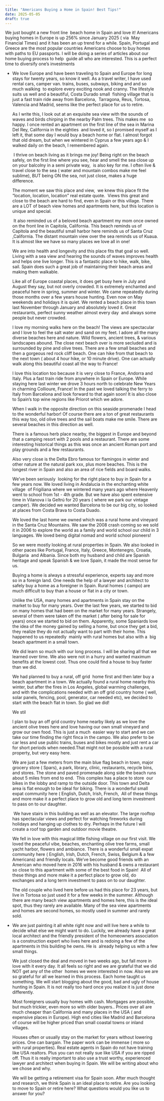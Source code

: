 ```yaml
---
title: "Americans Buying a Home in Spain! Best Tips!"
date: 2025-05-05
draft: true
---
```


We just bought a new front line  beach home in Spain and love it! Americans buying homes in Europe is up 256% since January 2025 ( via  May Financial Times) and it has been an up trend for a while. Spain, Portugal and Greece are the most popular countries Americans choose to buy homes with paths to EU passports. I will be doing a series of articles about our home buying process to help  guide all who are interested. This is a perfect time to diversify one’s investments

- We love Europe and have been traveling to Spain and Europe for long stays for twenty years, so know it well. As a travel writer, I have used rental cars, camper van. trains, buses, subways, biking and and so much walking  to explore every exciting nook and cranny. The lifestyle suits us well and a beautiful, Costa Durado small  fishing village that is just a fast train ride away from Barcelona,  Tarragona, Reus, Tortosa, Valencia and Madrid, seems like the perfect place for us to retire.  
    
    As I write this, I look out at an exquisite sea view with the sounds of waves and birds chirping in the nearby Palm trees. This makes me  so happy. I once rented an apartment on the first line of the sea in Marina Del Rey, California in the eighties  and loved it, so I promised myself as I left it, that some day I would buy a beach home or flat. I almost forgot that old dream, but when we wintered in Cyprus a few years ago & I walked daily on the beach, I remembered again.
    
      
    
     I thrive on beach living as it brings me joy! Being right on the beach safely, on the first line where you see, hear and smell the sea close up on your balcolny in a semi private way,  is also key for me. I often live & travel close to the sea ( water and mountain combos make me feel sublime), BUT being ON the sea, not just close, makes a huge difference.
    
      
    
    The moment we saw this place and view,  we knew this place fit the “location, location, location” real estate quote.  Views this great and  close to the beach are hard to find, even in Spain or this village. There are a LOT of beach view homes and apartments here, but this location is unique and special.
    
      
    
     It also reminded us of a beloved beach apartment my mom once owned on the front line in Capitola, California. This beach reminds us of Capitola and the beautiful small harbor here reminds us of Santa Cruz ,California. The distant mountain view over the sea reminds us of Kuaua. It is almost like we have so many places we love all in one!
    
      
    
    We are into health and longevity and this place fits that goal so well. Living with a sea view and hearing the sounds of waves improves health and helps one live longer. This is a fantastic place to hike, walk, bike, sail. Spain does such a great job of maintaining their beach areas and making them walkable.
    
      
    
    Like all of Europe coastal places, it does get busy here in July and August they say, but not overly crowded. It is extremely enchanted and peaceful here in spring, summer and winter. We came repeatedly during those months over a few years house hunting. Even now on May weekends and holidays it is quiet. We rented a beach place in this town last November through January and absolutely loved it. Great restaurants, perfect sunny weather almost every day  and always some people but never crowded.
    
      
    
    I love my morning walks here on the beach! The views are spectacular and I love to feel the salt water and sand on my feet. I adore all the many diverse beaches here and nature. Wild flowers, ancient trees, & various landscapes abound. The close next beach over is more secluded and is surrounded by pine and olive trees. There are a few small beaches and then a gorgeous red rock cliff beach. One can hike from that beach to the next town ( about 4 hour hike, or 10 minute drive). One can actually walk along this beautiful coast all the way to France!
    
      
    
    I love this location too because it is very close to France, Andorra and Italy. Plus a fast train ride from anywhere in Spain or Europe. While staying here last winter we drove 3 hours north to celebrate New Years in charming Collioure, France! In the past we loved talking the ferry to Italy from Barcelona and look forward to that again soon! It is also close to Spain’s top wine regions like Priorot which we adore.
    
      
    
    When I walk in the opposite direction on this seaside promenade I head to the wonderful harbor! Of course there are a ton of great restaurants this way too, old olive trees and the sail boats make me smile. There are several beaches in this direction as well.
    
      
    
    There is a famous herb place nearby, the biggest in Europe and beyond that a camping resort with 2 pools and a restaurant. There are some interesting historical things as this was once an ancient Roman port and play grounds and a few restaurants.
    
      
    
    Also very close is the Delta Ebro famous tor flamingos in winter and other nature at the natural park xxx, plus more beaches. This is the longest river in Spain and also an area of rice fields and board walks.
    
      
    
    We’ve been seriously  looking for the right place to buy in Spain for a few years now. We loved living in Andalucia in the enchanting white village  of Frigiliana where we wintered many years ago where Heavenly went to school from 1st - 4th grade. But we have also spent extensive time in Vilanova i la Geltrú for 20 years ( where we park our vintage camper). We decided we wanted Barcelona to be our big city, so looked at places from Costa Brava to Costa Duado.
    
      
    
    We loved the last home we owned which was a rural home and vineyard in the Santa Cruz Mountains. We saw the 2008 crash coming so we sold it in 2006 to explore the world as a family and world school our child in 3 languages. We loved being digital nomad and world school pioneers!
    
      
    
    So we were mostly looking at rural properties in Spain. We also looked in other paces like Portugal, France, Italy, Greece, Montenegro, Croatia, Bulgaria  and Albania. Since both my husband and child are Spanish heritage and speak Spanish & we love Spain, it made the most sense for us.
    
      
    
    Buying a home is always a stressful experience, experts say and more so in a foreign land. One needs the help of a lawyer and architect to safely buy a home as a foreigner in Spain. Rural homes ( campo) are much difficult to buy than a house or flat in a city or town.
    
      
    
    Unlike the USA, many homes and apartments in Spain stay on the market to buy for many years. Over the last few years, we started to bid on many homes that had been on the market for many years. Strangely, several of them were taken off the market ( after being for sale for years) once we started to bid on them. Apparently, some Spaniards love the idea of the money gained by selling a home, but once they get a bid, they realize they do not actually want to part with their home. This happened to us repeatedly  mainly with rural homes but also with a  big beach apartment in a small town.
    
      
    
    We did learn so much with our long process. I will be sharing all that we learned over time. We also were not in a hurry and wanted maximum benefits at the lowest cost. Thus one could find a house to buy faster than we did.
    
      
    
    We had planned to buy a rural, off grid  home first and then later buy a  beach apartment in a town. We actually found a rural home nearby this winter, but after the fires in Los Angeles, global warming challenges, and with the complications needed with an off grid country home ( well, solar panels, fencing, pool, generator, car needed etc), we decided to start with the beach flat in town. So glad we did!
    
      
    
    We stil  
      
    l plan to buy an off grid country home nearby likely as we love the ancient olive trees here and love having our own small vineyard and grow our own food. This is just a much  easier way to start and we can take our time finding the right finca in the campo. We also prefer to be car less and use public trains, buses and bikes mostly and just rent a car for short periods when needed.That might not be possible with a rural property, but very easy here.
    
      
    
    We are just a few meters from the main blue flag beach in town, major grocery store ( Spars), a park, library, clinic, restaurants, recycle bins,   and stores. The stone and paved promenade along side the beach runs about 5 miles from end to end.  This complex has a place to store  our bikes in the lobby and ramp to the outside door. This town and Delta area is flat enough to be ideal for biking. There is a wonderful small expat community here ( English, Dutch, Irish, French,  All of these things and more make it a perfect place to grow old and long term investment to pass on to our daughter.
    
      
    
     We have stairs in this building as well as an elevator. The large rooftop has spectacular views and perfect for watching fireworks during holidays and hanging up clothes to dry. Perhaps in the future I will create a roof top garden and outdoor movie theatre.
    
      
    
    We fell in love with this magical little fishing village on our first visit. We loved the peaceful vibe, beaches, enchanting olive tree farms, small yacht harbor, flowers and ambiance. There is a wonderful small expat community here ( English, Irish, Dutch, French, Swiss, Belgium & a few Americans) and friendly locals. We’ve become good friends with an American who moved here in 2016 with his husband & owns a restaurant so close to this apartment with some of the best food in Spain!  All of these things and more make it a perfect place to grow old, do exchanges and a long term investment to pass on to our daughter.
    
      
    
    The old couple who lived here before us had this place for 23 years, but live in Tortosa so just used it for a few weeks in the summer. Although there are many beach view apartments and homes here, this is the ideal spot, thus they rarely are available. Many of the sea view apartments and homes are second homes, so mostly used in summer and rarely sold. 
    

- We are just painting it all white right now and will live here a while to decide what else we might want to do. Luckily, we already have a great local architect and the friendly president of the homeowners association is a construction expert who lives here and is redoing a few of the apartments in this building he owns. He is  already helping us with a few small things.  
    
    We just closed the deal and moved in two weeks ago, but fall more in love with it every day. It all feels so right and we are grateful that we did NOT get any of the other  homes we were interested in now. Also we are so grateful for all we learned in this process. Each home taught us something. We will start blogging about the good, bad and ugly of house hunting in Spain. It is not really too hard once you realize it is just done differently.
    
      
    
    Most foreigners usually buy homes with cash. Mortgages are possible, but much trickier, even more so with older buyers.. Prices over all are much cheaper than California and many places in the USA ( and expensive places in Europe). High end cities like Madrid and Barcelona of course will be higher priced than small coastal towns or inland villages.
    
      
    
    Houses often or usually stay on the market for years without lowering prices. One can bargain. The paper work can be immense ( more so with rural properties). Real estate agents in Spain do not have training like USA realtors. Plus you can not really sue like USA if you are ripped off. Thus it is really important to also use a trust worthy, experienced  lawyer and architect when buying in Spain. We will be writing about who we chose and why.
    
      
    
    We will be getting a retirement visa for Spain soon. After much thought and research, we think Spain is an ideal place to retire. Are you looking to move to Spain or retire here? What questions would you like us to answer for you?
